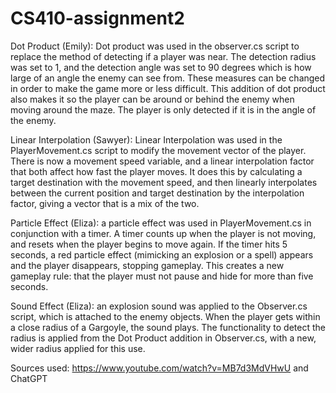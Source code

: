 # CS410-assignment2

Dot Product (Emily): Dot product was used in the observer.cs script to replace the method of detecting if a player was near. The detection radius was set to 1, and the detection angle was set to 90 degrees which is how large of an angle the enemy can see from. These measures can be changed in order to make the game more or less difficult. This addition of dot product also makes it so the player can be around or behind the enemy when moving around the maze. The player is only detected if it is in the angle of the enemy. 

Linear Interpolation (Sawyer): Linear Interpolation was used in the PlayerMovement.cs script to modify the movement vector of the player. There is now a movement speed variable, and a linear interpolation factor that both affect how fast the player moves. It does this by calculating a target destination with the movement speed, and then linearly interpolates between the current position and target destination by the interpolation factor, giving a vector that is a mix of the two.

Particle Effect (Eliza): a particle effect was used in PlayerMovement.cs in conjunction with a timer. A timer counts up when the player is not moving, and resets when the player begins to move again. If the timer hits 5 seconds, a red particle effect (mimicking an explosion or a spell) appears and the player disappears, stopping gameplay. This creates a new gameplay rule: that the player must not pause and hide for more than five seconds. 

Sound Effect (Eliza): an explosion sound was applied to the Observer.cs script, which is attached to the enemy objects. When the player gets within a close radius of a Gargoyle, the sound plays. The functionality to detect the radius is applied from the Dot Product addition in Observer.cs, with a new, wider radius applied for this use. 

Sources used: https://www.youtube.com/watch?v=MB7d3MdVHwU and ChatGPT
